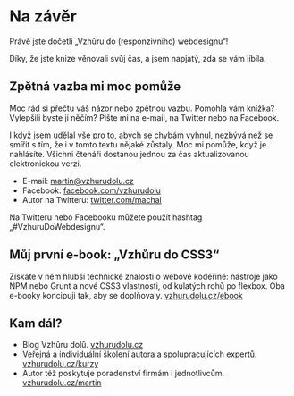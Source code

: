 # Na závěr

Právě jste dočetli „Vzhůru do (responzivního) webdesignu“! 

Díky, že jste knize věnovali svůj čas, a jsem napjatý, zda se vám líbila.


## Zpětná vazba mi moc pomůže

Moc rád si přečtu váš názor nebo zpětnou vazbu. Pomohla vám knížka? Vylepšili byste ji něčím? Pište mi na e-mail, na Twitter nebo na Facebook.

I když jsem udělal vše pro to, abych se chybám vyhnul, nezbývá než se smířit s tím, že i v tomto textu nějaké zůstaly. Moc mi pomůže, když je nahlásíte. Všichni čtenáři dostanou jednou za čas aktualizovanou elektronickou verzi.

- E-mail: [martin@vzhurudolu.cz](mailto:martin@vzhurudolu.cz)
- Facebook: [facebook.com/vzhurudolu](https://facebook.com/vzhurudolu)
- Autor na Twitteru: [twitter.com/machal](https://twitter.com/machal)

Na Twitteru nebo Facebooku můžete použít hashtag „#VzhuruDoWebdesignu“.


## Můj první e-book: „Vzhůru do CSS3“

Získáte v něm hlubší technické znalosti o webové kodéřině: nástroje jako NPM nebo Grunt a nové CSS3 vlastnosti, od kulatých rohů po flexbox. Oba e-booky koncipuji tak, aby se doplňovaly. [vzhurudolu.cz/ebook](https://www.vzhurudolu.cz/ebook)


## Kam dál?

- Blog Vzhůru dolů. [vzhurudolu.cz](https://www.vzhurudolu.cz)
- Veřejná a individuální školení autora a spolupracujících expertů. [vzhurudolu.cz/kurzy](https://www.vzhurudolu.cz/kurzy)
- Autor též poskytuje poradenství firmám i jednotlivcům. [vzhurudolu.cz/martin](https://www.vzhurudolu.cz/martin)


